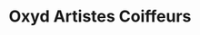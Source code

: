 ---
title: "Oxyd Artistes Coiffeurs"
url: /trois-rivieres/oxyd-artistes-coiffeurs/
shop: Friseur
---